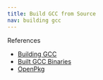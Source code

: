```yaml
---
title: Build GCC from Source
nav: building gcc
---
```


References
* [Building GCC](https://gcc.gnu.org/wiki/InstallingGCC)
* [Built GCC Binaries](https://gcc.gnu.org/install/binaries.html)
* [OpenPkg](http://www.openpkg.org/)